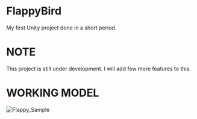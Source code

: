 # FlappyBird
My first Unity project done in a short period.
# NOTE
This project is still under development. I will add few more features to this.
# WORKING MODEL
![Flappy_Sample](https://user-images.githubusercontent.com/101494263/215119526-b39ff3a7-50a8-4a08-80fe-6996a40147c3.JPG)
